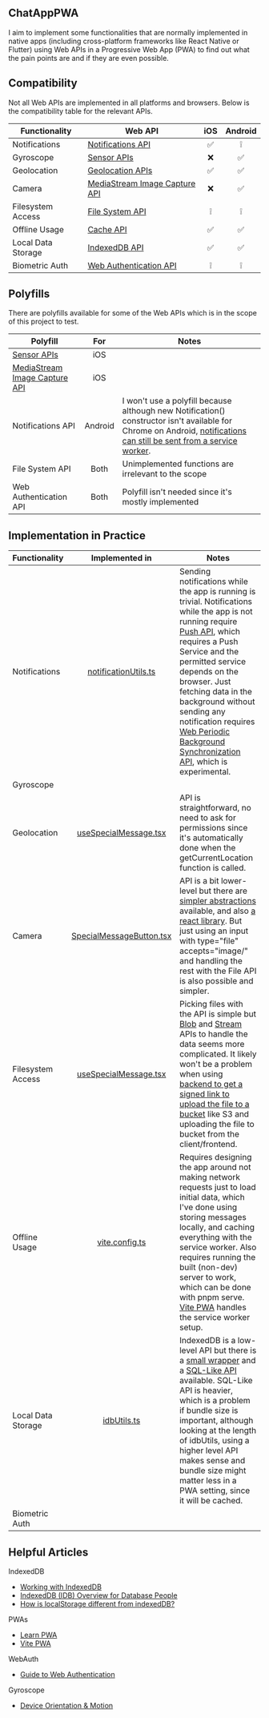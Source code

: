 ## ChatAppPWA

I aim to implement some functionalities that are normally implemented in native apps (including cross-platform frameworks like React Native or Flutter) using Web APIs in a Progressive Web App (PWA) to find out what the pain points are and if they are even possible.

## Compatibility

Not all Web APIs are implemented in all platforms and browsers. Below is the compatibility table for the relevant APIs.

| Functionality      | Web API                                                                                                         | iOS | Android |
| ------------------ | --------------------------------------------------------------------------------------------------------------- | :-: | :-----: |
| Notifications      | [Notifications API](https://developer.mozilla.org/en-US/docs/Web/API/Notifications_API)                         | ✅  |   ❕    |
| Gyroscope          | [Sensor APIs](https://developer.mozilla.org/en-US/docs/Web/API/Sensor_APIs)                                     | ❌️ |   ✅    |
| Geolocation        | [Geolocation APIs](https://developer.mozilla.org/en-US/docs/Web/API/Geolocation_API)                            | ✅  |   ✅    |
| Camera             | [MediaStream Image Capture API](https://developer.mozilla.org/en-US/docs/Web/API/MediaStream_Image_Capture_API) | ❌  |   ✅    |
| Filesystem Access  | [File System API](https://developer.mozilla.org/en-US/docs/Web/API/File_System_API)                             | ❕  |   ❕    |
| Offline Usage      | [Cache API](https://developer.mozilla.org/en-US/docs/Web/API/Cache)                                             | ✅  |   ✅    |
| Local Data Storage | [IndexedDB API](https://developer.mozilla.org/en-US/docs/Web/API/IndexedDB_API)                                 | ✅  |   ✅    |
| Biometric Auth     | [Web Authentication API](https://developer.mozilla.org/en-US/docs/Web/API/Web_Authentication_API)               | ❕  |   ❕    |

## Polyfills

There are polyfills available for some of the Web APIs which is in the scope of this project to test.

| Polyfill                                                                                   |   For   | Notes                                                                                                                                                                                                                                                               |
| ------------------------------------------------------------------------------------------ | :-----: | ------------------------------------------------------------------------------------------------------------------------------------------------------------------------------------------------------------------------------------------------------------------- |
| [Sensor APIs](https://github.com/kenchris/sensor-polyfills)                                |   iOS   |                                                                                                                                                                                                                                                                     |
| [MediaStream Image Capture API](https://github.com/GoogleChromeLabs/imagecapture-polyfill) |   iOS   |                                                                                                                                                                                                                                                                     |
| Notifications API                                                                          | Android | I won't use a polyfill because although new Notification() constructor isn't available for Chrome on Android, [notifications can still be sent from a service worker](https://developer.mozilla.org/en-US/docs/Web/API/ServiceWorkerRegistration/showNotification). |
| File System API                                                                            |  Both   | Unimplemented functions are irrelevant to the scope                                                                                                                                                                                                                 |
| Web Authentication API                                                                     |  Both   | Polyfill isn't needed since it's mostly implemented                                                                                                                                                                                                                 |

## Implementation in Practice

| Functionality      |                                     Implemented in                                      | Notes                                                                                                                                                                                                                                                                                                                                                                                                                                                                                                                   |
| ------------------ | :-------------------------------------------------------------------------------------: | ----------------------------------------------------------------------------------------------------------------------------------------------------------------------------------------------------------------------------------------------------------------------------------------------------------------------------------------------------------------------------------------------------------------------------------------------------------------------------------------------------------------------- |
| Notifications      |            [notificationUtils.ts](/frontend/src/utils/notificationUtils.ts)             | Sending notifications while the app is running is trivial. Notifications while the app is not running require [Push API](https://developer.mozilla.org/en-US/docs/Web/API/Push_API), which requires a Push Service and the permitted service depends on the browser. Just fetching data in the background without sending any notification requires [Web Periodic Background Synchronization API](https://developer.mozilla.org/en-US/docs/Web/API/Web_Periodic_Background_Synchronization_API), which is experimental. |
| Gyroscope          |                                                                                         |                                                                                                                                                                                                                                                                                                                                                                                                                                                                                                                         |
| Geolocation        |    [useSpecialMessage.tsx](/frontend/src/components/main/chat/useSpecialMessage.tsx)    | API is straightforward, no need to ask for permissions since it's automatically done when the getCurrentLocation function is called.                                                                                                                                                                                                                                                                                                                                                                                    |
| Camera             | [SpecialMessageButton.tsx](/frontend/src/components/main/chat/SpecialMessageButton.tsx) | API is a bit lower-level but there are [simpler abstractions](https://github.com/mabelanger/jslib-html5-camera-photo) available, and also [a react library](https://www.npmjs.com/package/react-html5-camera-photo). But just using an input with type="file" accepts="image/" and handling the rest with the File API is also possible and simpler.                                                                                                                                                                    |
| Filesystem Access  |    [useSpecialMessage.tsx](/frontend/src/components/main/chat/useSpecialMessage.tsx)    | Picking files with the API is simple but [Blob](https://developer.mozilla.org/en-US/docs/Web/API/Blob) and [Stream](https://developer.mozilla.org/en-US/docs/Web/API/Streams_API) APIs to handle the data seems more complicated. It likely won't be a problem when using [backend to get a signed link to upload the file to a bucket](https://www.apollographql.com/blog/file-upload-best-practices#approach-1-signed-url-uploads) like S3 and uploading the file to bucket from the client/frontend.                 |
| Offline Usage      |                       [vite.config.ts](/frontend/vite.config.ts)                        | Requires designing the app around not making network requests just to load initial data, which I've done using storing messages locally, and caching everything with the service worker. Also requires running the built (non-dev) server to work, which can be done with pnpm serve. [Vite PWA](https://vite-pwa-org.netlify.app/guide/) handles the service worker setup.                                                                                                                                             |
| Local Data Storage |                   [idbUtils.ts](/frontend/src/utils/idb/idbUtils.ts)                    | IndexedDB is a low-level API but there is a [small wrapper](https://github.com/jakearchibald/idb) and a [SQL-Like API](https://dexie.org/) available. SQL-Like API is heavier, which is a problem if bundle size is important, although looking at the length of idbUtils, using a higher level API makes sense and bundle size might matter less in a PWA setting, since it will be cached.                                                                                                                            |
| Biometric Auth     |                                                                                         |                                                                                                                                                                                                                                                                                                                                                                                                                                                                                                                         |

## Helpful Articles

IndexedDB

- [Working with IndexedDB](https://web.dev/articles/indexeddb)
- [IndexedDB (IDB) Overview for Database People](https://chromium.googlesource.com/chromium/src/third_party/+/master/blink/renderer/modules/indexeddb/docs/idb_overview.md)
- [How is localStorage different from indexedDB?](https://softwareengineering.stackexchange.com/questions/219953/how-is-localstorage-different-from-indexeddb)

PWAs

- [Learn PWA](https://web.dev/learn/pwa/)
- [Vite PWA](https://vite-pwa-org.netlify.app/guide/)

WebAuth

- [Guide to Web Authentication](https://webauthn.guide/)

Gyroscope

- [Device Orientation & Motion](https://web.dev/articles/device-orientation)
